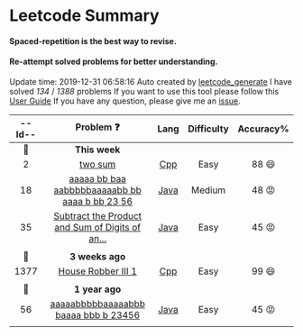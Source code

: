 # Leetcode Summary
#### Spaced-repetition is the best way to revise. 
#### Re-attempt solved problems for better understanding.
Update time:  2019-12-31 06:58:16
Auto created by [leetcode_generate](https://github.com/HUANGXUANKUN/leetcode-summary-generator)
I have solved *134* / *1388* problems
If you want to use this tool please follow this [User Guide](https://github.com/HUANGXUANKUN/leetcode-summary-generatorREADME.md)
If you have any question, please give me an [issue](https://github.com/HUANGXUANKUN/leetcode-summary-generator/issues).
                

| --Id-- | Problem :question: | Lang | Difficulty | Accuracy% |
|:----:|:----:|:---:|:---:|:---:|
|**:calendar:**|**This week**|
|2|[two sum](https://leetcode.com/problems/two-sum)|[Cpp](https://leetcode.com/submissions/detail/288978095)|Easy|88 :smile:|
|18|[aaaaa bb baa aabbbbbaaaaabb bb aaaa b bb 23 56](https://leetcode.com/problems/three-sum)|[Java](https://leetcode.com/submissions/detail/288978095)|Medium|48 :pout:|
|35|[Subtract the Product and Sum of Digits of an...](https://leetcode.com/problems/subtract-the-product)|[Java](https://leetcode.com/submissions/detail/288978095)|Easy|45 :pout:|
||||||
|**:calendar:**|**3 weeks ago**|
|1377|[House Robber III 1](https://leetcode.com/problems/House-Robber-3)|[Cpp](https://leetcode.com/submissions/detail/288978095)|Easy|99 :smile:|
||||||
|**:calendar:**|**1 year ago**|
|56|[aaaaabbbbbaaaaabbb baaaa bbb b 23456](https://leetcode.com/problems/diameter-of-binary-tree)|[Java](https://leetcode.com/submissions/detail/288978095)|Easy|45 :pout:|
||||||
